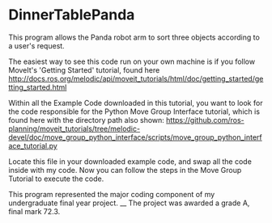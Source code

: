# DinnerTablePanda

This program allows the Panda robot arm to sort three objects according to a user's request.

The easiest way to see this code run on your own machine is if you follow MoveIt's 'Getting Started' tutorial, found here http://docs.ros.org/melodic/api/moveit_tutorials/html/doc/getting_started/getting_started.html 

Within all the Example Code downloaded in this tutorial, you want to look for the code responsible for the Python Move Group Interface tutorial, which is found here with the directory path also shown: https://github.com/ros-planning/moveit_tutorials/tree/melodic-devel/doc/move_group_python_interface/scripts/move_group_python_interface_tutorial.py

Locate this file in your downloaded example code, and swap all the code inside with my code.
Now you can follow the steps in the Move Group Tutorial to execute the code.

This program represented the major coding component of my undergraduate final year project. __
The project was awarded a grade A, final mark 72.3.
